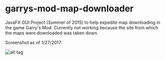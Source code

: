 # garrys-mod-map-downloader
JavaFX GUI Project (Summer of 2015) to help expedite map downloading in the game Garry's Mod. Currently not working because the site from which the maps were downloaded was taken down.

Screenshot as of 1/27/2017:

![alt tag](https://cloud.githubusercontent.com/assets/11599574/22360993/a942e0cc-e412-11e6-8bb0-50c40d627649.png)
